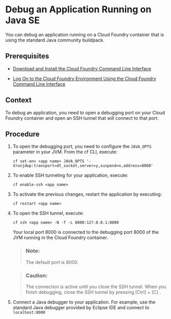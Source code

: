 <!-- loio0d6e305f08574bca811d42b55c3c0b47 -->

# Debug an Application Running on Java SE

You can debug an application running on a Cloud Foundry container that is using the standard Java community buildpack.



<a name="loio0d6e305f08574bca811d42b55c3c0b47__prereq_ih3_1v5_gjb"/>

## Prerequisites

-   [Download and Install the Cloud Foundry Command Line Interface](../50-administration-and-ops/download-and-install-the-cloud-foundry-command-line-interface-4ef907a.md)

-   [Log On to the Cloud Foundry Environment Using the Cloud Foundry Command Line Interface](../50-administration-and-ops/log-on-to-the-cloud-foundry-environment-using-the-cloud-foundry-command-line-interface-7a37d66.md)




## Context

To debug an application, you need to open a debugging port on your Cloud Foundry container and open an SSH tunnel that will connect to that port.



## Procedure

1.  To open the debugging port, you need to configure the `JAVA_OPTS` parameter in your JVM. From the cf CLI, execute:

    ```
    cf set-env <app name> JAVA_OPTS '-Xrunjdwp:transport=dt_socket,server=y,suspend=n,address=8000'
    ```

2.  To enable SSH tunneling for your application, execute:

    ```
    cf enable-ssh <app name>
    ```

3.  To activate the previous changes, restart the application by executing:

    ```
    cf restart <app name>
    ```

4.  To open the SSH tunnel, execute:

    ```
    cf ssh <app name> -N -T -L 8000:127.0.0.1:8000
    ```

    Your local port 8000 is connected to the debugging port 8000 of the JVM running in the Cloud Foundry container.

    > ### Note:  
    > The default port is 8000.

    > ### Caution:  
    > The connection is active until you close the SSH tunnel. When you finish debugging, close the SSH tunnel by pressing [Ctrl\] + [C\] .

5.  Connect a Java debugger to your application. For example, use the standard Java debugger provided by Eclipse IDE and connect to `localhost:8000`


